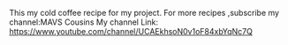 This my cold coffee recipe for my project.
For more recipes ,subscribe my channel:MAVS Cousins
My channel Link: https://www.youtube.com/channel/UCAEkhsoN0v1oF84xbYqNc7Q
